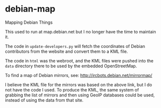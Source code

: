 # debian-map
Mapping Debian Things

This used to run at map.debian.net but I no longer have the time to
maintain it.

The code in `update-developers.py` will fetch the coordinates of
Debian contributors from the website and convert them to a KML file.

The code in `html` was the webroot, and the KML files were pushed into
the `data` directory there to be used by the embedded OpenStreetMap.

To find a map of Debian mirrors, see:
http://ircbots.debian.net/mirrormap/

I believe the KML file for the mirrors was based on the above link, but
I do not have the code I used. To produce the KML, the same system of
grabbing the list of mirrors and then using GeoIP databases could be used,
instead of using the data from that site.
